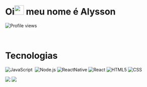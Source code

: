 <h1 align="left">Oi<img src="https://raw.githubusercontent.com/kaueMarques/kaueMarques/master/hi.gif" width="30px"> meu nome é Alysson</h1>

<p align="left"><img src="https://komarev.com/ghpvc/?username=AlyXom&color=9b34eb" alt="Profile views"></p>

<br>

<h1>Tecnologias</h1>

![JavaScript](https://img.shields.io/badge/-JavaScript-05122A?style=flat&logo=javascript)&nbsp; 
![Node.js](https://img.shields.io/badge/-Node.js-05122A?style=flat&logo=node.js)
![ReactNative](https://img.shields.io/badge/-ReactNative-05122A?style=flat&logo=React)
![React](https://img.shields.io/badge/-React-05122A?style=flat&logo=React)
![HTML5](https://img.shields.io/badge/-HTML-05122A?style=flat&logo=html5)
![CSS](https://img.shields.io/badge/-CSS-05122A?style=flat&logo=Css3&logoColor=1572B6)

<img src="https://github-readme-stats.vercel.app/api?username=AlyXom&show_icons=true&theme=dark&icon_color=9b34eb&include_all_commits=true&ring_color=9b34eb">
<img src="https://github-readme-stats.vercel.app/api/top-langs?username=AlyXom&show_icons=true&theme-vision-friendly-dark">

